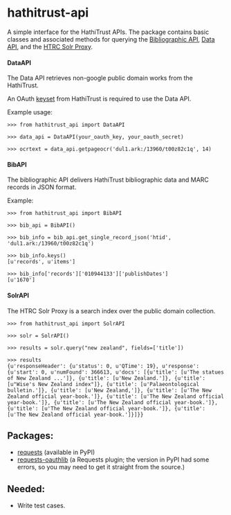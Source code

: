 hathitrust-api
=================

A simple interface for the HathiTrust APIs. The package contains basic classes and associated methods for querying the [Bibliographic API][bib api], [Data API][data api], and the [HTRC Solr Proxy][solr api].

[bib api]: http://www.hathitrust.org/bib_api
[data api]: http://www.hathitrust.org/data_api
[solr api]: http://wiki.htrc.illinois.edu/display/COM/Solr+Proxy+API+User+Guide

#### DataAPI
The Data API retrieves non-google public domain works from the HathiTrust.

An OAuth [keyset][kgs] from HathiTrust is required to use the Data API. 

Example usage:
```
>>> from hathitrust_api import DataAPI

>>> data_api = DataAPI(your_oauth_key, your_oauth_secret)

>>> ocrtext = data_api.getpageocr('dul1.ark:/13960/t00z82c1q', 14)
```

[kgs]: http://babel.hathitrust.org/cgi/kgs/request

#### BibAPI
The bibliographic API delivers HathiTrust bibliographic data and MARC records in JSON format.

Example:
```
>>> from hathitrust_api import BibAPI

>>> bib_api = BibAPI()

>>> bib_info = bib_api.get_single_record_json('htid', 'dul1.ark:/13960/t00z82c1q')

>>> bib_info.keys()
[u'records', u'items']

>>> bib_info['records']['010944133']['publishDates']
[u'1670']
```

#### SolrAPI
The HTRC Solr Proxy is a search index over the public domain collection.

``` 
>>> from hathitrust_api import SolrAPI

>>> solr = SolrAPI()

>>> results = solr.query("new zealand", fields=['title'])

>>> results
{u'responseHeader': {u'status': 0, u'QTime': 19}, u'response': {u'start': 0, u'numFound': 366613, u'docs': [{u'title': [u'The statues of New Zealand ...']}, {u'title': [u'New Zealand.']}, {u'title': [u"Wise's New Zealand index"]}, {u'title': [u'Palaeontological bulletin.']}, {u'title': [u'New Zealand,']}, {u'title': [u'The New Zealand official year-book.']}, {u'title': [u'The New Zealand official year-book.']}, {u'title': [u'The New Zealand official year-book.']}, {u'title': [u'The New Zealand official year-book.']}, {u'title': [u'The New Zealand official year-book.']}]}}
```



Packages:
---------
* [requests][requests] (available in PyPI)
* [requests-oauthlib][req oauth] (a Requests plugin; the version in PyPI had some errors, so you may need to get it straight from the source.)

[req oauth]: https://github.com/requests/requests-oauthlib
[requests]: http://docs.python-requests.org/en/latest/

Needed:
------
* Write test cases.
